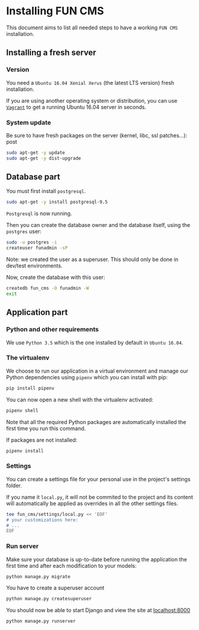# Installing FUN CMS

This document aims to list all needed steps to have a working `FUN CMS` installation.


## Installing a fresh server

### Version

You need a `Ubuntu 16.04 Xenial Xerus` (the latest LTS version) fresh installation.

If you are using another operating system or distribution, you can use [`Vagrant`](https://docs.vagrantup.com/v2/getting-started/index.html) to get a running Ubuntu 16.04 server in seconds.


### System update

Be sure to have fresh packages on the server (kernel, libc, ssl patches...):
post
```sh
sudo apt-get -y update
sudo apt-get -y dist-upgrade
```


## Database part

You must first install `postgresql`.

```sh
sudo apt-get -y install postgresql-9.5
```

`Postgresql` is now running.

Then you can create the database owner and the database itself, using the `postgres` user:

```sh
sudo -u postgres -i
createuser funadmin -sP
```

Note: we created the user as a superuser. This should only be done in dev/test environments.

Now, create the database with this user:

```sh
createdb fun_cms -O funadmin -W
exit
```


## Application part

### Python and other requirements

We use `Python 3.5` which is the one installed by default in `Ubuntu 16.04`.


### The virtualenv

We choose to run our application in a virtual environment and manage our Python dependencies using `pipenv` which you can install with pip:

```sh
pip install pipenv
```

You can now open a new shell with the virtualenv activated:

```sh
pipenv shell
```

Note that all the required Python packages are automatically installed the first time you run this command.

If packages are not installed:

```sh
pipenv install
```


### Settings

You can create a settings file for your personal use in the project's settings folder.

If you name it `local.py`, it will not be commited to the project and its content will automatically be applied as overrides in all the other settings files.

```sh
tee fun_cms/settings/local.py << 'EOF'
# your customizations here:
# ...
EOF
```


### Run server

Make sure your database is up-to-date before running the application the first time and after each modification to your models:

```sh
python manage.py migrate
```

You have to create a superuser account

```sh
python manage.py createsuperuser
```


You should now be able to start Django and view the site at [localhost:8000](http://localhost:8000)

```sh
python manage.py runserver
```
